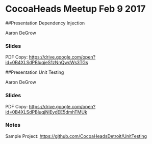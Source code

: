 # CocoaHeads Meetup Feb 9 2017

##Presentation
Dependency Injection

Aaron DeGrow

### Slides
PDF Copy: <https://drive.google.com/open?id=0B4XLSdPBluqjeS1zNnQwcWs3TGs>

##Presentation
Unit Testing

Aaron DeGrow

### Slides
PDF Copy: <https://drive.google.com/open?id=0B4XLSdPBluqjNlEydEE5dmhTMUk>

### Notes
Sample Project: <https://github.com/CocoaHeadsDetroit/UnitTesting>

